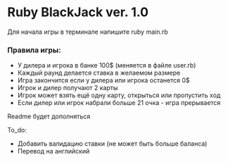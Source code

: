 # Ruby BlackJack ver. 1.0

Для начала игры в терминале напишите ruby main.rb

### Правила игры:

* У дилера и игрока в банке 100$ (меняется в файле user.rb)
* Каждый раунд делается ставка в желаемом размере
* Игра закончится если у дилера или игрока останется 0$
* Игрок и дилер получают 2 карты
* Игрок может взять ещё одну карту, открыться или пропустить ход
* Если дилер или игрок набрали больше 21 очка - игра прерывается

Readme будет дополняться

To_do:

- Добавить валидацию ставки (не может быть больше баланса)
- Перевод на английский
